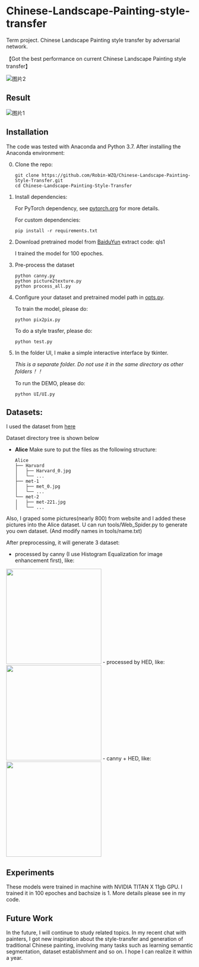 # Chinese-Landscape-Painting-style-transfer
Term project. Chinese Landscape Painting style transfer by adversarial network.

【Got the best performance on current Chinese Landscape Painting style transfer】

![图片2](https://github.com/Robin-WZQ/Chinese-Landscape-Painting-Generation/blob/main/assets/test.gif)

## Result
![图片1](https://github.com/Robin-WZQ/Chinese-Landscape-Painting-Generation/blob/main/assets/results.jpg)


## Installation
The code was tested with Anaconda and Python 3.7. After installing the Anaconda environment:

0. Clone the repo:
    ```Shell
    git clone https://github.com/Robin-WZQ/Chinese-Landscape-Painting-Style-Transfer.git
    cd Chinese-Landscape-Painting-Style-Transfer
    ```

1. Install dependencies:

    For PyTorch dependency, see [pytorch.org](https://pytorch.org/) for more details.

    For custom dependencies:
    ```Shell
    pip install -r requirements.txt
    ```

2. Download pretrained model from [BaiduYun](https://pan.baidu.com/s/1_wSIMuMBNj4g2BKE0a_Okg) extract code: qls1

    I trained the model for 100 epoches.

3. Pre-process the dataset

    ```Shell
    python canny.py
    python picture2texture.py
    python process_all.py
    ```

4. Configure your dataset and pretrained model path in
[opts.py](https://github.com/Robin-WZQ/Chinese-Landscape-Painting-Generation/opts.py).


    To train the model, please do:
    ```Shell
    python pix2pix.py
    ```
    
    To do a style trasfer, please do:
    ```Shell
    python test.py
    ```
    
5. In the folder UI, I make a simple interactive interface by tkinter. 

    *This is a separate folder. Do not use it in the same directory as other folders！！* 

    To run the DEMO, please do:
    ```Shell
    python UI/UI.py
    ```
    
## Datasets:

I used the dataset from [here](https://github.com/alicex2020/Chinese-Landscape-Painting-Dataset)

Dataset directory tree is shown below

- **Alice**
Make sure to put the files as the following structure:
  ```
  Alice
  ├── Harvard
  │   ├── Harvard_0.jpg
  │   └── ...
  ├── met-1
  │   ├── met_0.jpg
  │   └── ...
  └── met-2
  │   ├── met-221.jpg
  │   └── ...
  ```
Also, I graped some pictures(nearly 800) from website and I added these pictures into the Alice dataset.
U can run tools/Web_Spider.py to generate you own dataset. (And modify names in tools/name.txt)

After preprocessing, it will generate 3 dataset:
- processed by canny (I use Histogram Equalization for image enhancement first), like:

<img src="https://github.com/Robin-WZQ/Chinese-Landscape-Painting-Generation/blob/main/assets/harvard_65_0.jpg" width="256px">
- processed by HED, like:

<img src="https://github.com/Robin-WZQ/Chinese-Landscape-Painting-Generation/blob/main/assets/harvard_65_1.jpg" width="256px">
- canny + HED, like:

<img src="https://github.com/Robin-WZQ/Chinese-Landscape-Painting-Generation/blob/main/assets/harvard_65.jpg" width="256px">

## Experiments
These models were trained in machine with NVIDIA TITAN X 11gb GPU. I trained it in 100 epoches and bachsize is 1. More details please see in my code.

## Future Work
In the future, I will continue to study related topics. In my recent chat with painters, I got new inspiration about the style-transfer and generation of traditional Chinese painting, involving many tasks such as learning semantic segmentation, dataset establishment and so on. I hope I can realize it within a year.
